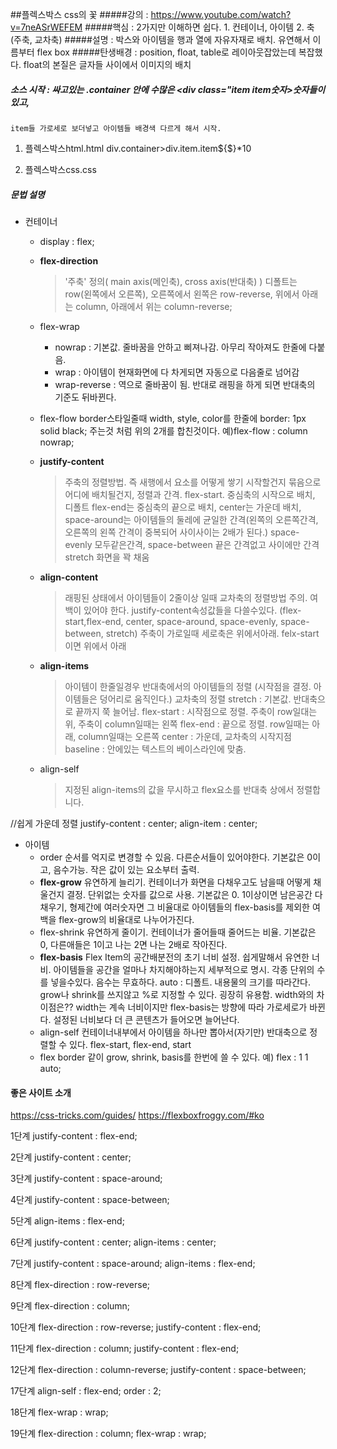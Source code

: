 ##플렉스박스
css의 꽃
#####강의 : https://www.youtube.com/watch?v=7neASrWEFEM
#####핵심 : 2가지만 이해하면 쉽다. 1. 컨테이너, 아이템      2. 축(주축, 교차축)
#####설명 : 박스와 아이템을 행과 열에 자유자재로 배치. 유연해서 이름부터 flex box
#####탄생배경 : position, float, table로 레이아웃잡았는데 복잡했다.
    float의 본질은 글자들 사이에서 이미지의 배치

##### 소스 시작 : 싸고있는 .container 안에 수많은 <div class="item item숫자>숫자</div>들이 있고,
    item들 가로세로 보더넣고 아이템들 배경색 다르게 해서 시작.
1. 플렉스박스html.html
div.container>div.item.item${$}*10

2. 플렉스박스css.css


##### 문법 설명
- 컨테이너
  - display : flex;
  - **flex-direction**
    >'주축' 정의(  main axis(메인축),   cross axis(반대축)  )
        디폴트는 row(왼쪽에서 오른쪽), 오른쪽에서 왼쪽은 row-reverse,
        위에서 아래는 column, 아래에서 위는 column-reverse;
  - flex-wrap
    - nowrap : 기본값. 줄바꿈을 안하고 삐져나감. 아무리 작아져도 한줄에 다붙음.
    - wrap :  아이템이 현재화면에 다 차게되면 자동으로 다음줄로 넘어감
    - wrap-reverse : 역으로 줄바꿈이 됨.
      반대로 래핑을 하게 되면 반대축의 기준도 뒤바뀐다.
  - flex-flow
    border스타일줄때 width, style, color를 한줄에 border: 1px solid black; 주는것 처럼  위의 2개를 합친것이다.
    예)flex-flow : column nowrap;
  - **justify-content**
    >주축의 정렬방법.
    >즉 새행에서 요소를 어떻게 쌓기 시작할건지
    묶음으로 어디에 배치될건지, 정렬과 간격.
    flex-start. 중심축의 시작으로 배치, 디폴트
    flex-end는 중심축의 끝으로 배치,
    center는 가운데 배치,
    space-around는 아이템들의 둘레에 균일한 간격(왼쪽의 오른쪽간격, 오른쪽의 왼쪽 간격이 중복되어 사이사이는 2배가 된다.)
    space-evenly 모두같은간격,
    space-between 끝은 간격없고 사이에만 간격
    stretch 화면을 꽉 채움

  - **align-content**
    > 래핑된 상태에서 아이템들이 2줄이상 일때 교차축의 정렬방법
    > 주의. 여백이 있어야 한다.
    justify-content속성값들을 다쓸수있다.
    (flex-start,flex-end, center, space-around, space-evenly, space-between, stretch)
    주축이 가로일때 세로축은 위에서아래. felx-start이면 위에서 아래
  - **align-items**
    >아이템이 한줄일경우 반대축에서의 아이템들의 정렬
    (시작점을 결정. 아이템들은 덩어리로 움직인다.)
    교차축의 정렬
    stretch : 기본값. 반대축으로 끝까지 쭉 늘어남.
    flex-start : 시작점으로 정렬. 주축이 row일대는 위, 주축이 column일때는 왼쪽
    flex-end : 끝으로 정렬. row일때는 아래, column일때는 오른쪽
    center : 가운데, 교차축의 시작지점
    baseline :  안에있는 텍스트의 베이스라인에 맞춤.
  - align-self
    > 지정된 align-items의 값을 무시하고 flex요소를 반대축 상에서 정렬합니다.


//쉽게 가운데 정렬
justify-content : center;
align-item : center;


- 아이템
  - order  순서를 억지로 변경할 수 있음. 다른순서들이 있어야한다. 기본값은 0이고, 음수가능. 작은 값이 있는 요소부터 출력.
  - **flex-grow**
    유연하게 늘리기.
    컨테이너가 화면을 다채우고도 남을때 어떻게 채울건지 결정. 단위없는 숫자를 값으로 사용.
    기본값은 0. 1이상이면 남은공간 다 채우기,  형제간에 여러숫자면 그 비율대로
    아이템들의 flex-basis를 제외한 여백을 flex-grow의 비율대로 나누어가진다.
  - flex-shrink
    유연하게 줄이기.
    컨테이너가 줄어들때 줄어드는 비율. 기본값은 0,   다른애들은 1이고 나는 2면 나는 2배로 작아진다.
  - **flex-basis**    Flex Item의 공간배분전의 초기 너비 설정. 쉽게말해서 유연한 너비.
    아이템들을 공간을 얼마나 차지해야하는지 세부적으로 명시. 각종 단위의 수를 넣을수있다. 음수는 무효하다.
    auto : 디폴트. 내용물의 크기를 따라간다.   grow나 shrink를 쓰지않고 %로 지정할 수 있다. 굉장히 유용함.
    width와의 차이점은??  width는 계속 너비이지만 flex-basis는 방향에 따라 가로세로가 바뀐다.
    설정된 너비보다 더 큰 콘텐츠가 들어오면 늘어난다.
  - align-self
    컨테이너내부에서 아이템을 하나만 뽑아서(자기만) 반대축으로 정렬할 수 있다.
    flex-start, flex-end, start
  - flex
  border 같이 grow, shrink, basis를 한번에 쓸 수 있다.
  예) flex :  1 1 auto;



 #### 좋은 사이트 소개
https://css-tricks.com/guides/
https://flexboxfroggy.com/#ko

1단계
justify-content : flex-end;

2단계
justify-content : center;

3단계
justify-content : space-around;

4단계
justify-content : space-between;

5단계
align-items : flex-end;

6단계
justify-content : center;
align-items : center;

7단계
justify-content : space-around;
align-items : flex-end;

8단계
flex-direction : row-reverse;

9단계
flex-direction : column;

10단계
flex-direction : row-reverse;
justify-content : flex-end;

11단계
flex-direction : column;
justify-content : flex-end;

12단계
flex-direction : column-reverse;
justify-content : space-between;

17단계
align-self : flex-end;
order : 2;

18단계
flex-wrap : wrap;

19단계
flex-direction : column;
flex-wrap : wrap;


